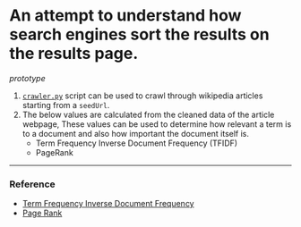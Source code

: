 #  An attempt to understand how search engines sort the results on the results page. 

*prototype*

1. [`crawler.py`](crawler.py) script can be used to crawl through wikipedia articles starting from a `seedUrl`. 
2. The below values are  calculated from the cleaned data of the article webpage, These values can be used to determine how relevant a term is to a document and also how important the document itself is.
    - Term Frequency Inverse Document Frequency (TFIDF)
    - PageRank
  

___
### Reference 
- [Term Frequency Inverse Document Frequency](https://en.wikipedia.org/wiki/Tf%E2%80%93idf)
- [Page Rank](https://en.wikipedia.org/wiki/PageRank)